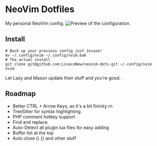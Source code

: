 # NeoVim Dotfiles
My personal NeoVim config.
![Preview of the configuration.](https://i.imgur.com/dnjWmBs.png)

## Install
```
# Back up your previous config just incase!
mv ~/.config/nvim ~/.config/nvim.bak
# The actual install
git clone git@github.com:LivacoNew/neovim-dots.git ~/.config/nvim
nvim
```
Let Lazy and Mason update their stuff and you're good.

## Roadmap
- Better CTRL + Arrow Keys, as it's a bit finicky rn
- TreeSitter for syntax highlighting.
- PHP comment hotkey support
- Find and replace
- Auto-Detect all plugin lua files for easy adding
- Buffer list at the top
- Auto close () {} and other stuff
